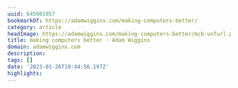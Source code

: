 ```yaml
---
uuid: 645601057
bookmarkOf: https://adamwiggins.com/making-computers-better/
category: article
headImage: https://adamwiggins.com/making-computers-better/mcb-unfurl.png
title: making computers better · Adam Wiggins
domain: adamwiggins.com
description:
tags: []
date: '2023-01-26T19:44:56.197Z'
highlights:
---
```




